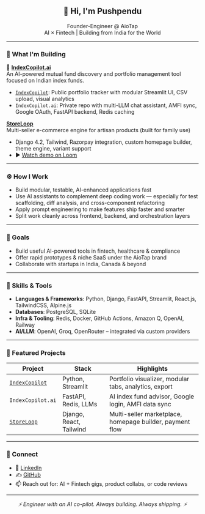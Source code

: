 <h2 align="center">👋 Hi, I'm Pushpendu</h2>
<p align="center">
  Founder-Engineer @ AioTap<br>
  AI × Fintech | Building from India for the World
</p>

---

### 🔧 What I'm Building

🚀 <strong><a href="https://github.com/ps-aiotap/IndexCopilot">IndexCopilot.ai</a></strong>  
An AI-powered mutual fund discovery and portfolio management tool focused on Indian index funds.

- [`IndexCopilot`](https://github.com/ps-aiotap/IndexCopilot): Public portfolio tracker with modular Streamlit UI, CSV upload, visual analytics
- `IndexCopilot.ai`: Private repo with multi-LLM chat assistant, AMFI sync, Google OAuth, FastAPI backend, Redis caching

<strong><a href="https://github.com/ps-aiotap/storeloop">StoreLoop</a></strong>  
Multi-seller e-commerce engine for artisan products (built for family use)  
- Django 4.2, Tailwind, Razorpay integration, custom homepage builder, theme engine, variant support  
- ▶️ [Watch demo on Loom](https://www.loom.com/share/795ebe98fa57463880091cb22868f6e7)
---

### ⚙️ How I Work

- Build modular, testable, AI-enhanced applications fast
- Use AI assistants to complement deep coding work — especially for test scaffolding, diff analysis, and cross-component refactoring
- Apply prompt engineering to make features ship faster and smarter
- Split work cleanly across frontend, backend, and orchestration layers

---

### 🎯 Goals

- Build useful AI-powered tools in fintech, healthcare & compliance
- Offer rapid prototypes & niche SaaS under the AioTap brand
- Collaborate with startups in India, Canada & beyond

---

### 🧠 Skills & Tools

- **Languages & Frameworks**: Python, Django, FastAPI, Streamlit, React.js, TailwindCSS, Alpine.js
- **Databases**: PostgreSQL, SQLite
- **Infra & Tooling**: Redis, Docker, GitHub Actions, Amazon Q, OpenAI, Railway
- **AI/LLM**: OpenAI, Groq, OpenRouter – integrated via custom providers

---

### 📌 Featured Projects

| Project | Stack | Highlights |
|--------|-------|------------|
| [`IndexCopilot`](https://github.com/ps-aiotap/IndexCopilot) | Python, Streamlit | Portfolio visualizer, modular tabs, analytics, export |
| `IndexCopilot.ai` | FastAPI, Redis, LLMs | AI index fund advisor, Google login, AMFI data sync |
| [`StoreLoop`](https://github.com/ps-aiotap/storeloop) | Django, React, Tailwind | Multi-seller marketplace, homepage builder, payment flow |

---

### 🤝 Connect

- 💼 [LinkedIn](https://www.linkedin.com/in/ps-aiotap/)
- ✍️ [GitHub](https://github.com/ps-aiotap)
- 📫 Reach out for: AI + Fintech gigs, product collabs, or code reviews

---

<p align="center"><i>⚡ Engineer with an AI co-pilot. Always building. Always shipping. ⚡</i></p>
